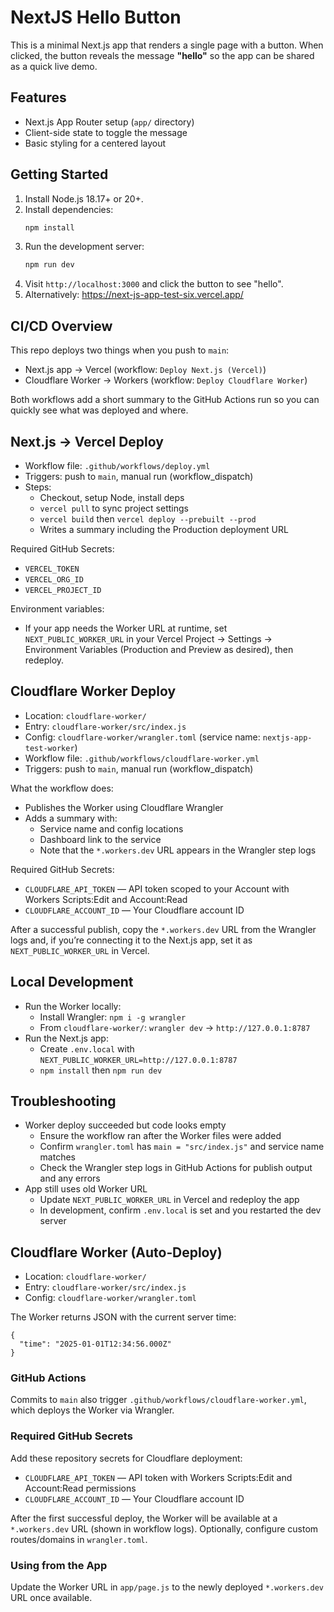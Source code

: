 # NextJS Hello Button

This is a minimal Next.js app that renders a single page with a button. When clicked, the button reveals the message **"hello"** so the app can be shared as a quick live demo.

## Features
- Next.js App Router setup (`app/` directory)
- Client-side state to toggle the message
- Basic styling for a centered layout

## Getting Started
1. Install Node.js 18.17+ or 20+.
2. Install dependencies:
   ```bash
   npm install
   ```
3. Run the development server:
   ```bash
   npm run dev
   ```
4. Visit `http://localhost:3000` and click the button to see "hello".
5. Alternatively: https://next-js-app-test-six.vercel.app/

## CI/CD Overview
This repo deploys two things when you push to `main`:

- Next.js app → Vercel (workflow: `Deploy Next.js (Vercel)`)
- Cloudflare Worker → Workers (workflow: `Deploy Cloudflare Worker`)

Both workflows add a short summary to the GitHub Actions run so you can quickly see what was deployed and where.

## Next.js → Vercel Deploy
- Workflow file: `.github/workflows/deploy.yml`
- Triggers: push to `main`, manual run (workflow_dispatch)
- Steps:
  - Checkout, setup Node, install deps
  - `vercel pull` to sync project settings
  - `vercel build` then `vercel deploy --prebuilt --prod`
  - Writes a summary including the Production deployment URL

Required GitHub Secrets:
- `VERCEL_TOKEN`
- `VERCEL_ORG_ID`
- `VERCEL_PROJECT_ID`

Environment variables:
- If your app needs the Worker URL at runtime, set `NEXT_PUBLIC_WORKER_URL` in your Vercel Project → Settings → Environment Variables (Production and Preview as desired), then redeploy.

## Cloudflare Worker Deploy
- Location: `cloudflare-worker/`
- Entry: `cloudflare-worker/src/index.js`
- Config: `cloudflare-worker/wrangler.toml` (service name: `nextjs-app-test-worker`)
- Workflow file: `.github/workflows/cloudflare-worker.yml`
- Triggers: push to `main`, manual run (workflow_dispatch)

What the workflow does:
- Publishes the Worker using Cloudflare Wrangler
- Adds a summary with:
  - Service name and config locations
  - Dashboard link to the service
  - Note that the `*.workers.dev` URL appears in the Wrangler step logs

Required GitHub Secrets:
- `CLOUDFLARE_API_TOKEN` — API token scoped to your Account with Workers Scripts:Edit and Account:Read
- `CLOUDFLARE_ACCOUNT_ID` — Your Cloudflare account ID

After a successful publish, copy the `*.workers.dev` URL from the Wrangler logs and, if you’re connecting it to the Next.js app, set it as `NEXT_PUBLIC_WORKER_URL` in Vercel.

## Local Development
- Run the Worker locally:
  - Install Wrangler: `npm i -g wrangler`
  - From `cloudflare-worker/`: `wrangler dev` → `http://127.0.0.1:8787`
- Run the Next.js app:
  - Create `.env.local` with `NEXT_PUBLIC_WORKER_URL=http://127.0.0.1:8787`
  - `npm install` then `npm run dev`

## Troubleshooting
- Worker deploy succeeded but code looks empty
  - Ensure the workflow ran after the Worker files were added
  - Confirm `wrangler.toml` has `main = "src/index.js"` and service name matches
  - Check the Wrangler step logs in GitHub Actions for publish output and any errors
- App still uses old Worker URL
  - Update `NEXT_PUBLIC_WORKER_URL` in Vercel and redeploy the app
  - In development, confirm `.env.local` is set and you restarted the dev server

## Cloudflare Worker (Auto‑Deploy)
- Location: `cloudflare-worker/`
- Entry: `cloudflare-worker/src/index.js`
- Config: `cloudflare-worker/wrangler.toml`

The Worker returns JSON with the current server time:

```
{
  "time": "2025-01-01T12:34:56.000Z"
}
```

### GitHub Actions
Commits to `main` also trigger `.github/workflows/cloudflare-worker.yml`, which deploys the Worker via Wrangler.

### Required GitHub Secrets
Add these repository secrets for Cloudflare deployment:
- `CLOUDFLARE_API_TOKEN` — API token with Workers Scripts:Edit and Account:Read permissions
- `CLOUDFLARE_ACCOUNT_ID` — Your Cloudflare account ID

After the first successful deploy, the Worker will be available at a `*.workers.dev` URL (shown in workflow logs). Optionally, configure custom routes/domains in `wrangler.toml`.

### Using from the App
Update the Worker URL in `app/page.js` to the newly deployed `*.workers.dev` URL once available.
